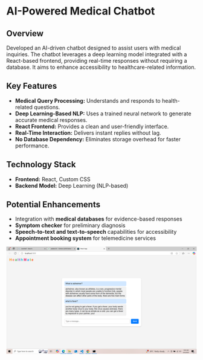 # AI-Powered Medical Chatbot

## Overview  
Developed an AI-driven chatbot designed to assist users with medical inquiries. The chatbot leverages a deep learning model integrated with a React-based frontend, providing real-time responses without requiring a database. It aims to enhance accessibility to healthcare-related information.  

## Key Features  
- **Medical Query Processing:** Understands and responds to health-related questions.  
- **Deep Learning-Based NLP:** Uses a trained neural network to generate accurate medical responses.  
- **React Frontend:** Provides a clean and user-friendly interface.  
- **Real-Time Interaction:** Delivers instant replies without lag.  
- **No Database Dependency:** Eliminates storage overhead for faster performance.  

## Technology Stack  
- **Frontend:** React, Custom CSS  
- **Backend Model:** Deep Learning (NLP-based)    

## Potential Enhancements  
- Integration with **medical databases** for evidence-based responses  
- **Symptom checker** for preliminary diagnosis  
- **Speech-to-text and text-to-speech** capabilities for accessibility  
- **Appointment booking system** for telemedicine services  

![Medical Chatbot](medibotPic.png)


